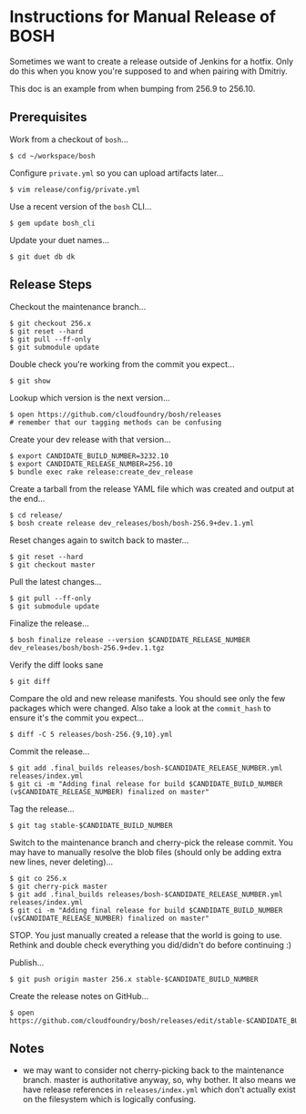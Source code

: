 # Instructions for Manual Release of BOSH

Sometimes we want to create a release outside of Jenkins for a hotfix. Only do this when you know you're supposed to and when pairing with Dmitriy.

This doc is an example from when bumping from 256.9 to 256.10.


## Prerequisites

Work from a checkout of `bosh`...

	$ cd ~/workspace/bosh

Configure `private.yml` so you can upload artifacts later...

	$ vim release/config/private.yml

Use a recent version of the `bosh` CLI...

	$ gem update bosh_cli

Update your duet names...

	$ git duet db dk


## Release Steps

Checkout the maintenance branch...

	$ git checkout 256.x
	$ git reset --hard
	$ git pull --ff-only
	$ git submodule update

Double check you're working from the commit you expect...

	$ git show

Lookup which version is the next version...

	$ open https://github.com/cloudfoundry/bosh/releases
	# remember that our tagging methods can be confusing

Create your dev release with that version...

	$ export CANDIDATE_BUILD_NUMBER=3232.10
	$ export CANDIDATE_RELEASE_NUMBER=256.10
	$ bundle exec rake release:create_dev_release

Create a tarball from the release YAML file which was created and output at the end...

	$ cd release/
	$ bosh create release dev_releases/bosh/bosh-256.9+dev.1.yml

Reset changes again to switch back to master...

	$ git reset --hard
	$ git checkout master

Pull the latest changes...

	$ git pull --ff-only
	$ git submodule update

Finalize the release...

	$ bosh finalize release --version $CANDIDATE_RELEASE_NUMBER dev_releases/bosh/bosh-256.9+dev.1.tgz

Verify the diff looks sane

	$ git diff

Compare the old and new release manifests. You should see only the few packages which were changed. Also take a look at the `commit_hash` to ensure it's the commit you expect...

	$ diff -C 5 releases/bosh-256.{9,10}.yml

Commit the release...

	$ git add .final_builds releases/bosh-$CANDIDATE_RELEASE_NUMBER.yml releases/index.yml
	$ git ci -m "Adding final release for build $CANDIDATE_BUILD_NUMBER (v$CANDIDATE_RELEASE_NUMBER) finalized on master"

Tag the release...

	$ git tag stable-$CANDIDATE_BUILD_NUMBER

Switch to the maintenance branch and cherry-pick the release commit. You may have to manually resolve the blob files (should only be adding extra new lines, never deleting)...

	$ git co 256.x
	$ git cherry-pick master
	$ git add .final_builds releases/bosh-$CANDIDATE_RELEASE_NUMBER.yml releases/index.yml
	$ git ci -m "Adding final release for build $CANDIDATE_BUILD_NUMBER (v$CANDIDATE_RELEASE_NUMBER) finalized on master"

STOP. You just manually created a release that the world is going to use. Rethink and double check everything you did/didn't do before continuing :)

Publish...

	$ git push origin master 256.x stable-$CANDIDATE_BUILD_NUMBER

Create the release notes on GitHub...

	$ open https://github.com/cloudfoundry/bosh/releases/edit/stable-$CANDIDATE_BUILD_NUMBER


## Notes

 * we may want to consider not cherry-picking back to the maintenance branch. master is authoritative anyway, so, why bother. It also means we have release references in `releases/index.yml` which don't actually exist on the filesystem which is logically confusing.
